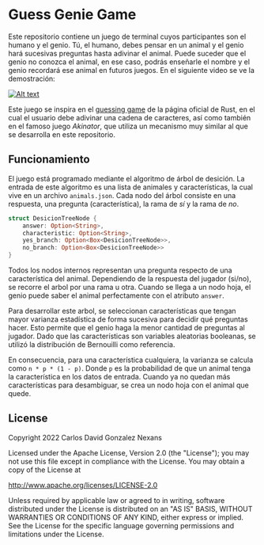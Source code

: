 # Guess Genie Game

Este repositorio contiene un juego de terminal cuyos participantes son el humano y el genio.
Tú, el humano, debes pensar en un animal y el genio hará sucesivas preguntas hasta adivinar el animal.
Puede suceder que el genio no conozca el animal, en ese caso, podrás enseñarle el nombre y el genio recordará
ese animal en futuros juegos. En el siguiente video se ve la demostración:

[![Alt text](https://img.youtube.com/vi/TpvyR2Pwqvc/0.jpg)](https://www.youtube.com/watch?v=TpvyR2Pwqvc)

Este juego se inspira en el [guessing game](https://doc.rust-lang.org/book/ch02-00-guessing-game-tutorial.html) de la página oficial de Rust, en el cual el usuario debe adivinar una cadena de caracteres, así como también en el famoso juego *Akinator*, que utiliza un mecanismo muy similar al que se desarrolla en este repositorio.

## Funcionamiento

El juego está programado mediante el algoritmo de árbol de desición. La entrada de este algoritmo
es una lista de animales y características, la cual vive en un archivo `animals.json`. Cada nodo del árbol
consiste en una respuesta, una pregunta (característica), la rama de *sí* y la rama de *no*.

```rust
struct DesicionTreeNode {
    answer: Option<String>,
    characteristic: Option<String>,
    yes_branch: Option<Box<DesicionTreeNode>>,
    no_branch: Option<Box<DesicionTreeNode>>
}
```

Todos los nodos internos representan una pregunta respecto de una característica del animal. Dependiendo de la respuesta del jugador (si/no), se recorre el arbol por una rama u otra. Cuando se llega a un nodo hoja, el genio puede saber el animal perfectamente con el atributo `answer`.

Para desarrollar este arbol, se seleccionan características que tengan mayor varianza estadística de forma sucesiva para decidir qué preguntas hacer. Esto permite que el genio haga la menor cantidad de preguntas al jugador. Dado que las características son variables aleatorias booleanas, se utilizó la distribución de Bernouilli como referencia.

En consecuencia, para una característica cualquiera, la varianza se calcula como `n * p * (1 - p)`. Donde `p` es la probabilidad de que un animal tenga la característica en los datos de entrada. Cuando ya no quedan más características para desambiguar, se crea un nodo hoja con el animal que quede.

## License

Copyright 2022 Carlos David Gonzalez Nexans

Licensed under the Apache License, Version 2.0 (the "License");
you may not use this file except in compliance with the License.
You may obtain a copy of the License at

  http://www.apache.org/licenses/LICENSE-2.0

Unless required by applicable law or agreed to in writing, software
distributed under the License is distributed on an "AS IS" BASIS,
WITHOUT WARRANTIES OR CONDITIONS OF ANY KIND, either express or implied.
See the License for the specific language governing permissions and
limitations under the License.